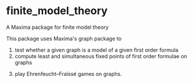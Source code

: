 # finite_model_theory
A Maxima package for finite model theory

This package uses Maxima's graph package to 
1) test whether a given graph is a model of a given first order formula
2) compute least and simultaneous fixed points of first order formulae on graphs
3. play Ehrenfeucht–Fraïssé games on graphs.
